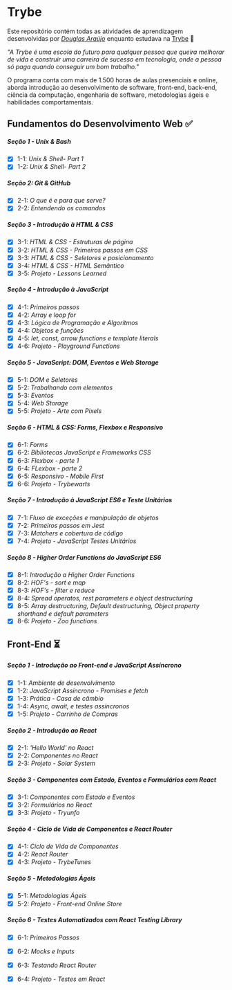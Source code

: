 # Trybe

Este repositório contém todas as atividades de aprendizagem desenvolvidas por _[Douglas Araújo](https://www.linkedin.com/in/araujodoug/)_ enquanto estudava na [Trybe](https://www.betrybe.com/) :rocket:

_"A Trybe é uma escola do futuro para qualquer pessoa que queira melhorar de vida e construir uma carreira de sucesso em tecnologia, onde a pessoa só paga quando conseguir um bom trabalho."_

O programa conta com mais de 1.500 horas de aulas presenciais e online, aborda introdução ao desenvolvimento de software, front-end, back-end, ciência da computação, engenharia de software, metodologias ágeis e habilidades comportamentais.

## Fundamentos do Desenvolvimento Web :white_check_mark:

##### Seção 1 - Unix & Bash

- [x] 1-1: _Unix & Shell- Part 1_
- [x] 1-2: _Unix & Shell- Part 2_

##### Seção 2: Git & GitHub

- [x] 2-1: _O que é e para que serve?_
- [x] 2-2: _Entendendo os comandos_

##### Seção 3 - Introdução à HTML & CSS

- [x] 3-1: _HTML & CSS - Estruturas de página_
- [x] 3-2: _HTML & CSS - Primeiros passos em CSS_
- [x] 3-3: _HTML & CSS - Seletores e posicionamento_
- [x] 3-4: _HTML & CSS - HTML Semântico_
- [x] 3-5: _Projeto - Lessons Learned_

##### Seção 4 - Introdução à JavaScript

- [x] 4-1: _Primeiros passos_
- [x] 4-2: _Array e loop for_
- [x] 4-3: _Lógica de Programação e Algorítmos_
- [x] 4-4: _Objetos e funções_
- [x] 4-5: _let, const, arrow functions e template literals_
- [x] 4-6: _Projeto - Playground Functions_

##### Seção 5 - JavaScript: DOM, Eventos e Web Storage

- [x] 5-1: _DOM e Seletores_
- [x] 5-2: _Trabalhando com elementos_
- [x] 5-3: _Eventos_
- [x] 5-4: _Web Storage_
- [x] 5-5: _Projeto - Arte com Pixels_

##### Seção 6 - HTML & CSS: Forms, Flexbox e Responsivo

- [x] 6-1: _Forms_
- [x] 6-2: _Bibliotecas JavaScript e Frameworks CSS_
- [x] 6-3: _Flexbox - parte 1_
- [x] 6-4: _FLexbox - parte 2_
- [x] 6-5: _Responsivo - Mobile First_
- [x] 6-6: _Projeto - Trybewarts_

##### Seção 7 - Introdução à JavaScript ES6 e Teste Unitários

- [x] 7-1: _Fluxo de exceções e manipulação de objetos_
- [x] 7-2: _Primeiros passos em Jest_
- [x] 7-3: _Matchers e cobertura de código_
- [x] 7-4: _Projeto - JavaScript Testes Unitários_

##### Seção 8 - Higher Order Functions do JavaScript ES6

- [x] 8-1: _Introdução a Higher Order Functions_
- [x] 8-2: _HOF's - sort e map_
- [x] 8-3: _HOF's - filter e reduce_
- [x] 8-4: _Spread operatos, rest parameters e object destructuring_
- [x] 8-5: _Array destructuring, Default destructuring, Object property shorthand e default parameters_
- [x] 8-6: _Projeto - Zoo functions_

## Front-End :hourglass_flowing_sand:

##### Seção 1 - Introdução ao Front-end e JavaScript Assíncrono

- [x] 1-1: _Ambiente de desenvolvimento_
- [x] 1-2: _JavaScript Assíncrono - Promises e fetch_
- [x] 1-3: _Prática - Casa de câmbio_
- [x] 1-4: _Async, await, e testes assíncronos_
- [x] 1-5: _Projeto - Carrinho de Compras_

##### Seção 2 - Introdução ao React

- [x] 2-1: _'Hello World' no React_
- [x] 2-2: _Componentes no React_
- [x] 2-3: _Projeto - Solar System_

##### Seção 3 - Componentes com Estado, Eventos e Formulários com React

- [x] 3-1: _Componentes com Estado e Eventos_
- [x] 3-2: _Formulários no React_
- [x] 3-3: _Projeto - Tryunfo_

##### Seção 4 - Ciclo de Vida de Componentes e React Router

- [x] 4-1: _Ciclo de Vida de Componentes_
- [x] 4-2: _React Router_
- [x] 4-3: _Projeto - TrybeTunes_

##### Seção 5 - Metodologias Ágeis

- [x] 5-1: _Metodologias Ágeis_
- [x] 5-2: _Projeto - Front-end Online Store_

##### Seção 6 - Testes Automatizados com React Testing Library

- [x] 6-1: _Primeiros Passos_
- [x] 6-2: _Mocks e Inputs_
- [x] 6-3: _Testando React Router_
- [x] 6-4: _Projeto - Testes em React_

